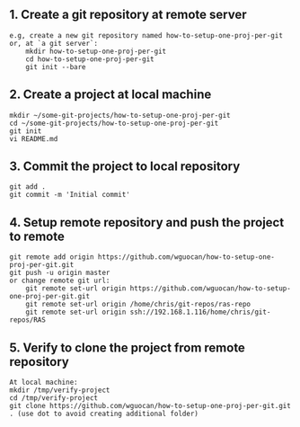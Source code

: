 ## 1.	Create a git repository at remote server  
	e.g, create a new git repository named how-to-setup-one-proj-per-git  
	or, at `a git server`:  
 		mkdir how-to-setup-one-proj-per-git  
		cd how-to-setup-one-proj-per-git  
		git init --bare  

## 2. Create a project at local machine  
	mkdir ~/some-git-projects/how-to-setup-one-proj-per-git  
	cd ~/some-git-projects/how-to-setup-one-proj-per-git  
	git init  
	vi README.md  

## 3. Commit the project to local repository  
	git add .  
	git commit -m 'Initial commit'  

## 4. Setup remote repository and push the project to remote
	git remote add origin https://github.com/wguocan/how-to-setup-one-proj-per-git.git  
	git push -u origin master  
	or change remote git url:   
		git remote set-url origin https://github.com/wguocan/how-to-setup-one-proj-per-git.git  
		git remote set-url origin /home/chris/git-repos/ras-repo  
		git remote set-url origin ssh://192.168.1.116/home/chris/git-repos/RAS  
	
## 5. Verify to clone the project from remote repository
	At local machine:  
	mkdir /tmp/verify-project  
	cd /tmp/verify-project  
	git clone https://github.com/wguocan/how-to-setup-one-proj-per-git.git . (use dot to avoid creating additional folder)

